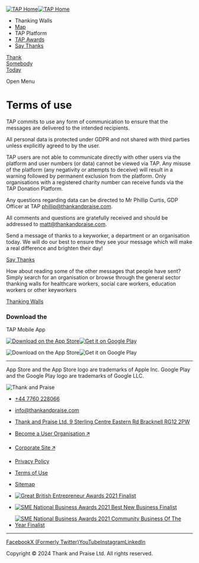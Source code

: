 [![TAP Home](/_next/static/media/logo.horizontal.primary.3c5edb72.svg)![TAP Home](/_next/static/media/logo.vertical.primary.5214dfc8.svg)](https://thankandpraise.com/ "TAP Home")

* Thanking Walls
* [Map](https://thankandpraise.com/#map-of-thanks)
* TAP Platform
* [TAP Awards](https://thankandpraise.com/tap-awards/)
* [Say Thanks](https://thankandpraise.com/say-thank-you/)

[Thank  
Somebody  
Today](https://thankandpraise.com/say-thank-you/)

Open Menu

Terms of use
============

TAP commits to use any form of communication to ensure that the messages are delivered to the intended recipients.

All personal data is protected under GDPR and not shared with third parties unless explicitly agreed to by the user.

TAP users are not able to communicate directly with other users via the platform and user numbers (or data) cannot be viewed via TAP. Any misuse of the platform (any negativity or attempts to deceive) will result in a warning followed by permanent exclusion from the platform. Only organisations with a registered charity number can receive funds via the TAP Donation Platform.

Any questions regarding data can be directed to Mr Phillip Curtis, GDP Officer at TAP [phillip@thankandpraise.com](mailto:phillip@thankandpraise.com).

All comments and questions are gratefully received and should be addressed to [matt@thankandpraise.com](mailto:matt@thankandpraise.com).

Send a message of thanks to a keyworker, a department or an organisation today. We will do our best to ensure they see your message which will make a real difference and brighten their day!

[Say Thanks](https://thankandpraise.com/say-thank-you/)

How about reading some of the other messages that people have sent? Simply search for an organisation or browse through the general sector thanking walls for healthcare workers, social care workers, education workers or other keyworkers

[Thanking Walls](https://thankandpraise.com/wall/search/)

### Download the  
TAP Mobile App

[![Download on the App Store](/_next/static/media/app-store-badge.a9f78ee2.svg)](https://apps.apple.com/gb/app/tap-thank-and-praise/id1578894506)[![Get it on Google Play](/_next/static/media/google-play-badge.448868e2.svg)](https://play.google.com/store/apps/details?id=com.thankandpraise.tap)

![Download on the App Store](/_next/image/?url=%2F_next%2Fstatic%2Fmedia%2Fapp-ios.27a4a115.png&w=256&q=75)![Get it on Google Play](/_next/image/?url=%2F_next%2Fstatic%2Fmedia%2Fapp-android.85719b3a.png&w=256&q=75)

* * *

App Store and the App Store logo are trademarks of Apple Inc. Google Play and the Google Play logo are trademarks of Google LLC.

![Thank and Praise](/_next/static/media/logo.horizontal.primary.3c5edb72.svg)

* [+44 7760 228066](tel:+447760228066)
* [info@thankandpraise.com](mailto:info@thankandpraise.com)
* [Thank and Praise Ltd. 9 Sterling Centre Eastern Rd Bracknell RG12 2PW](https://maps.app.goo.gl/KHGjuD1JrkxRJQU16)

* [Become a User Organisation 🡭](https://thankandpraise.org.uk/become-a-user-organisation/)
* [Corporate Site 🡭](https://thankandpraise.org.uk/)
* [Privacy Policy](https://thankandpraise.com/privacy-policy/)
* [Terms of Use](https://thankandpraise.com/terms-of-use/)
* [Sitemap](https://thankandpraise.com/sitemap/)

* [![Great British Entrepreneur Awards 2021 Finalist](/_next/image/?url=%2F_next%2Fstatic%2Fmedia%2Fgreat-british-entrepreneur-awards-2021-finalist.6641652c.png&w=640&q=75)](https://www.greatbritishentrepreneurawards.com/news/2021-great-british-entrepreneur-awards-finalists-south-west/#:~:text=Matt%20Findel%2DHawkins%20%7C%20Thank%20and%20Praise "Great British Entrepreneur Awards 2021 Finalist")
* [![SME National Business Awards 2021 Best New Business Finalist](/_next/image/?url=%2F_next%2Fstatic%2Fmedia%2Fsme-national-business-awards-2021-best-new-business-finalist.65e72889.png&w=640&q=75)](https://smenationalbusinessawards.co.uk/categories/2021-finalists/#:~:text=Sustainable%20X-,TAP%20Thank%20and%20Praise%20Ltd,-The%20Trade%20Group "SME National Business Awards 2021 Best New Business Finalist")
* [![SME National Business Awards 2021 Community Business Of The Year Finalist](/_next/image/?url=%2F_next%2Fstatic%2Fmedia%2Fsme-national-business-awards-2021-community-business-of-the-year-finalist.582b3f34.png&w=640&q=75)](https://smenationalbusinessawards.co.uk/categories/2021-finalists/#:~:text=Sahan%20Cares%20CIC-,TAP%20Thank%20and%20Praise%20Ltd,-Employer%20of%20the "SME National Business Awards 2021 Community Business Of The Year Finalist")

* * *

[Facebook](https://facebook.com/TAPthankUK)[X (Formerly Twitter)](https://twitter.com/TAPthankUK)[YouTube](https://youtube.com/channel/UCheLBZt-WC4fb0V8OOI4z_w/)[Instagram](https://instagram.com/tapthankuk)[LinkedIn](https://linkedin.com/company/thankandpraise)

Copyright © 2024 Thank and Praise Ltd. All rights reserved.